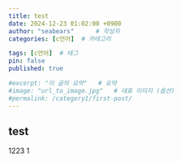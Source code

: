 ```yaml
---
title: test
date: 2024-12-23 01:02:00 +0900
author: "seabears"      # 작성자
categories: [c언어]  # 카테고리

tags: [c언어]  # 태그
pin: false
published: true

#excerpt: "이 글의 요약"   # 요약
#image: "url_to_image.jpg"   # 대표 이미지 (옵션)
#permalink: /category1/first-post/
---
```

## test

1223
1